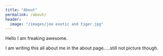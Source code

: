 ```yaml
---
title: "About"
permalink: /about/
header:
  image: "/images/joe exotic and tiger.jpg"
---
```


Hello I am freaking awesome.

I am writing this all about me in the about page.....still not picture though.
